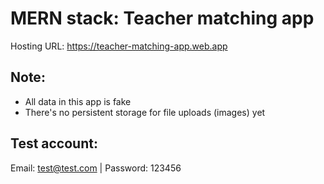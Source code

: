 # MERN stack: Teacher matching app

Hosting URL: https://teacher-matching-app.web.app

## Note:

- All data in this app is fake
- There's no persistent storage for file uploads (images) yet

## Test account:

Email: test@test.com | Password: 123456

